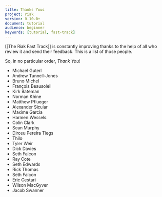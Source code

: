 ```yaml
---
title: Thanks Yous
project: riak
version: 0.10.0+
document: tutorial
audience: beginner
keywords: [tutorial, fast-track]
---
```


[[The Riak Fast Track]] is constantly improving thanks to the help of all who review it and send their feedback. This is a list of those people.

So, in no particular order, *Thank You!*

* Michael Guterl
* Andrew Tunnell-Jones
* Bruno Michel
* François Beausoleil
* Kirk Bateman
* Norman Khine
* Matthew Pflueger
* Alexander Sicular
* Maxime Garcia
* Harmen Wessels
* Colin Clark
* Sean Murphy
* Dirceu Pereira Tiegs
* Thilo
* Tyler Weir
* Dick Davies
* Seth Falcon
* Ray Cote
* Seth Edwards
* Rick Thomas
* Seth Falcon
* Eric Cestari
* Wilson MacGyver
* Jacob Swanner
